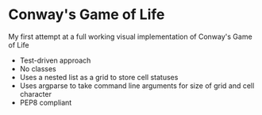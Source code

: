 # Conway's Game of Life

My first attempt at a full working visual implementation of Conway's Game of Life

- Test-driven approach
- No classes
- Uses a nested list as a grid to store cell statuses
- Uses argparse to take command line arguments for size of grid and cell character
- PEP8 compliant
